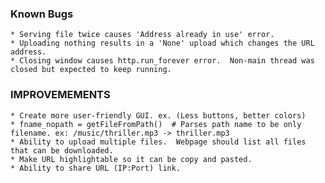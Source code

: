### Known Bugs
	* Serving file twice causes 'Address already in use' error. 
	* Uploading nothing results in a 'None' upload which changes the URL address.
	* Closing window causes http.run_forever error.  Non-main thread was closed but expected to keep running. 


### IMPROVEMEMENTS
	* Create more user-friendly GUI. ex. (Less buttons, better colors) 
	* fname_nopath = getFileFromPath()  # Parses path name to be only filename. ex: /music/thriller.mp3 -> thriller.mp3
	* Ability to upload multiple files.  Webpage should list all files that can be downloaded. 
	* Make URL highlightable so it can be copy and pasted. 
	* Ability to share URL (IP:Port) link.  

